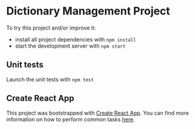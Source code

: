 # Dictionary Management Project

To try this project and/or improve it:

- install all project dependencies with `npm install`
- start the development server with `npm start`

## Unit tests

Launch the unit tests with `npm test`

## Create React App

This project was bootstrapped with [Create React App](https://github.com/facebookincubator/create-react-app). You can find more information on how to perform common tasks [here](https://github.com/facebookincubator/create-react-app/blob/master/packages/react-scripts/template/README.md).
